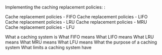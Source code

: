 Implementing the caching replacement policies:
:

Cache replacement policies - FIFO
Cache replacement policies - LIFO
Cache replacement policies - LRU
Cache replacement policies - MRU
Cache replacement policies - LFU

What a caching system is
What FIFO means
What LIFO means
What LRU means
What MRU means
What LFU means
What the purpose of a caching system
What limits a caching system have
